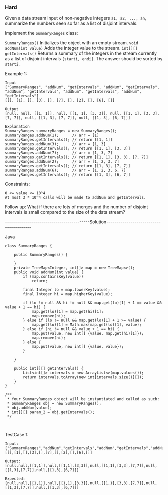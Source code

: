 ### Hard

Given a data stream input of non-negative integers ```a1, a2, ..., an```, summarize the numbers seen so far as a list of disjoint intervals.

Implement the ```SummaryRanges``` class:

```SummaryRanges()``` Initializes the object with an empty stream.
```void addNum(int value)``` Adds the integer value to the stream.
```int[][] getIntervals()``` Returns a summary of the integers in the stream currently as a list of disjoint intervals ```[starti, endi]```. 
The answer should be sorted by ```starti```.
 

Example 1:

```
Input
["SummaryRanges", "addNum", "getIntervals", "addNum", "getIntervals", "addNum", "getIntervals", "addNum", "getIntervals", "addNum", "getIntervals"]
[[], [1], [], [3], [], [7], [], [2], [], [6], []]

Output
[null, null, [[1, 1]], null, [[1, 1], [3, 3]], null, [[1, 1], [3, 3], [7, 7]], null, [[1, 3], [7, 7]], null, [[1, 3], [6, 7]]]

Explanation
SummaryRanges summaryRanges = new SummaryRanges();
summaryRanges.addNum(1);      // arr = [1]
summaryRanges.getIntervals(); // return [[1, 1]]
summaryRanges.addNum(3);      // arr = [1, 3]
summaryRanges.getIntervals(); // return [[1, 1], [3, 3]]
summaryRanges.addNum(7);      // arr = [1, 3, 7]
summaryRanges.getIntervals(); // return [[1, 1], [3, 3], [7, 7]]
summaryRanges.addNum(2);      // arr = [1, 2, 3, 7]
summaryRanges.getIntervals(); // return [[1, 3], [7, 7]]
summaryRanges.addNum(6);      // arr = [1, 2, 3, 6, 7]
summaryRanges.getIntervals(); // return [[1, 3], [6, 7]]
```

Constraints:

```
0 <= value <= 10^4
At most 3 * 10^4 calls will be made to addNum and getIntervals.
``` 

Follow up: What if there are lots of merges and the number of disjoint intervals is small compared to the size of the data stream?



------------------------------------------Solution----------------------------------------<br/>

Java

```
class SummaryRanges {

    public SummaryRanges() {
        
    }
    private TreeMap<Integer, int[]> map = new TreeMap<>();
    public void addNum(int value) {
        if (map.containsKey(value))
            return;

        final Integer lo = map.lowerKey(value);  
        final Integer hi = map.higherKey(value); 

        if (lo != null && hi != null && map.get(lo)[1] + 1 == value && value + 1 == hi) {
            map.get(lo)[1] = map.get(hi)[1];
            map.remove(hi);
        } else if (lo != null && map.get(lo)[1] + 1 >= value) {
            map.get(lo)[1] = Math.max(map.get(lo)[1], value);
        } else if (hi != null && value + 1 == hi) {
            map.put(value, new int[] {value, map.get(hi)[1]});
            map.remove(hi);
        } else {
            map.put(value, new int[] {value, value});
        }
            
    }
    
    public int[][] getIntervals() {
        List<int[]> intervals = new ArrayList<>(map.values());
        return intervals.toArray(new int[intervals.size()][]);
    }
}

/**
 * Your SummaryRanges object will be instantiated and called as such:
 * SummaryRanges obj = new SummaryRanges();
 * obj.addNum(value);
 * int[][] param_2 = obj.getIntervals();
 */
 
 
 ```

TestCase 1:
```
Input:
["SummaryRanges","addNum","getIntervals","addNum","getIntervals","addNum","getIntervals","addNum","getIntervals","addNum","getIntervals"]
[[],[1],[],[3],[],[7],[],[2],[],[6],[]]

Output:
[null,null,[[1,1]],null,[[1,1],[3,3]],null,[[1,1],[3,3],[7,7]],null,[[1,3],[7,7]],null,[[1,3],[6,7]]]

Expected:
[null,null,[[1,1]],null,[[1,1],[3,3]],null,[[1,1],[3,3],[7,7]],null,[[1,3],[7,7]],null,[[1,3],[6,7]]]
```


